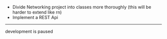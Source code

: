- Divide Networking project into classes more thoroughly (this will be harder to extend like rn)
- Implement a REST Api

---

development is paused
